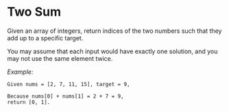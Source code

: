 # Two Sum

Given an array of integers, return indices of 
the two numbers such that they add up to a specific target.

You may assume that each input would have exactly one solution, 
and you may not use the same element twice.

*Example:*

```
Given nums = [2, 7, 11, 15], target = 9,

Because nums[0] + nums[1] = 2 + 7 = 9,
return [0, 1].
```

